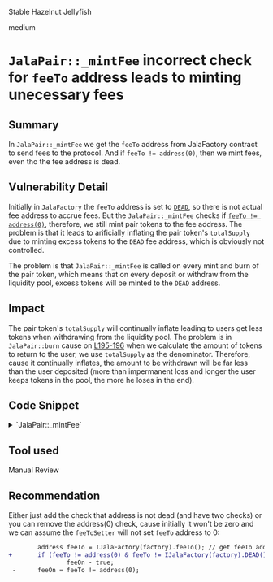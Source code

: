 Stable Hazelnut Jellyfish

medium

# `JalaPair::_mintFee` incorrect check for `feeTo` address leads to minting unecessary fees

## Summary
In `JalaPair::_mintFee` we get the `feeTo` address from JalaFactory contract to send fees to the protocol. And if `feeTo != address(0)`, then we mint fees, even tho the fee address is dead.

## Vulnerability Detail
Initially in `JalaFactory` the `feeTo` address is set to [`DEAD`](https://github.com/sherlock-audit/2024-02-jala-swap/blob/030d3ed54214754301154bce0e58ea534100a7e3/jalaswap-dex-contract/contracts/JalaFactory.sol#L12), so there is not actual fee address to accrue fees. But the `JalaPair::_mintFee` checks if [`feeTo != address(0)`](https://github.com/sherlock-audit/2024-02-jala-swap/blob/030d3ed54214754301154bce0e58ea534100a7e3/jalaswap-dex-contract/contracts/JalaPair.sol#L111), therefore, we still mint pair tokens to the fee address. The problem is that it leads to arificially inflating the pair token's `totalSupply` due to minting excess tokens to the `DEAD` fee address, which is obviously not controlled. 

The problem is that `JalaPair::_mintFee` is called on every mint and burn of the pair token, which means that on every deposit or withdraw from the liquidity pool, excess tokens will be minted to the `DEAD` address.

## Impact
The pair token's `totalSupply` will continually inflate leading to users get less tokens when withdrawing from the liquidity pool. The problem is in `JalaPair::burn` cause on [L195-196](https://github.com/sherlock-audit/2024-02-jala-swap/blob/030d3ed54214754301154bce0e58ea534100a7e3/jalaswap-dex-contract/contracts/JalaPair.sol#L195C1-L196C105) when we calculate the amount of tokens to return to the user, we use `totalSupply` as the denominator. Therefore, cause it continually inflates, the amount to be withdrawn will be far less than the user deposited (more than impermanent loss and longer the user keeps tokens in the pool, the more he loses in the end).

## Code Snippet
<details>
<summary>`JalaPair::_mintFee`</summary>

```javascript
    function _mintFee(uint112 _reserve0, uint112 _reserve1) private returns (bool feeOn) {
        address feeTo = IJalaFactory(factory).feeTo(); // get feeTo address
        feeOn = feeTo != address(0);
        uint256 _kLast = kLast; // gas savings
        if (feeOn) {
            if (_kLast != 0) {
                uint256 rootK = Math.sqrt(uint256(_reserve0) * _reserve1);
                uint256 rootKLast = Math.sqrt(_kLast);
                if (rootK > rootKLast) {
                    uint256 numerator = totalSupply * (rootK - rootKLast);
                    uint256 denominator = rootK + rootKLast;
                    uint256 liquidity = numerator / denominator;
                    // distribute LP fee
                    if (liquidity > 0) _mint(feeTo, liquidity);
                }
            }
        } else if (_kLast != 0) {
            kLast = 0;
        }
    }
```

</details>

## Tool used

Manual Review

## Recommendation
Either just add the check that address is not dead (and have two checks) or you can remove the address(0) check, cause initially it won't be zero and we can assume the `feeToSetter` will not set `feeTo` address to 0:
```diff
        address feeTo = IJalaFactory(factory).feeTo(); // get feeTo address
+       if (feeTo != address(0) & feeTo != IJalaFactory(factory).DEAD() {
                feeOn - true;
 -      feeOn = feeTo != address(0);
 ```

